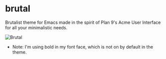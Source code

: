 # brutal

Brutalist theme for Emacs made in the spirit of Plan 9's Acme User Interface for
all your minimalistic needs.

![Brutal]("https://raw.githubusercontent.com/topikettunen/brutal-theme/master/img/brutal.png")

- Note: I'm using bold in my font face, which is not on by default in the theme.
